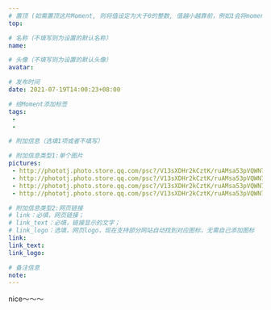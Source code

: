 ```yaml
---
# 置顶 (如需置顶这片Moment, 则将值设定为大于0的整数, 值越小越靠前，例如1会将moment放在最顶端)
top: 

# 名称（不填写则为设置的默认名称）
name: 

# 头像（不填写则为设置的默认头像）
avatar:

# 发布时间
date: 2021-07-19T14:00:23+08:00

# 给Moment添加标签
tags:
 -
 -

# 附加信息（选填1项或者不填写）

# 附加信息类型1:单个图片
pictures:
 - http://phototj.photo.store.qq.com/psc?/V13sXDHr2kCztK/ruAMsa53pVQWN7FLK88i5u*13nyuvUIVwJEyoG8Ys5mvcQ1GnWjgm8O2fxaAEtHynfRgN12l7Hnv9hDP*KiSAHDIsOsuwkfRYud5Dn7wUFo!/b&bo=VQg*BlUIPwYRECc!
 - http://phototj.photo.store.qq.com/psc?/V13sXDHr2kCztK/ruAMsa53pVQWN7FLK88i5u*13nyuvUIVwJEyoG8Ys5lCayQc5QCD6cPgEqFzQQPRXt4u4YNIfek*rZJjo40thNYHDFvADtw9VUspWSkBeu4!/b&bo=PwZVCD8GVQgRECc!
 - http://phototj.photo.store.qq.com/psc?/V13sXDHr2kCztK/ruAMsa53pVQWN7FLK88i5u*13nyuvUIVwJEyoG8Ys5l10rCLs2*a*aY36JOQSbU47wC29r6rAEHdo2mqD0CQ3c7QjhfR7EzylkxYauJKtKQ!/b&bo=PwZVCD8GVQgRECc!
 - http://phototj.photo.store.qq.com/psc?/V13sXDHr2kCztK/ruAMsa53pVQWN7FLK88i5hsViZ6wP0MT0NS408NqVKKL3pTqKe6xt0.wILhMwFoVQ4NdUF3NJ27LTfJUq5hCsfTyLzMlg7zo8BHT4rMwUD8!/b&bo=sgMCBLIDAgQRECc!

# 附加信息类型2:网页链接
# link：必填，网页链接；
# link_text：必填，链接显示的文字；
# link_logo：选填，网页logo，现在支持部分网站自动找到对应图标，无需自己添加图标
link:
link_text:
link_logo:

# 备注信息
note:
---
```


nice～～～
